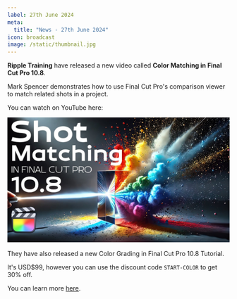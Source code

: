 ```yaml
---
label: 27th June 2024
meta:
  title: "News - 27th June 2024"
icon: broadcast
image: /static/thumbnail.jpg
---
```


**Ripple Training** have released a new video called **Color Matching in Final Cut Pro 10.8**.

Mark Spencer demonstrates how to use Final Cut Pro's comparison viewer to match related shots in a project.

You can watch on YouTube here:

[![](/static/youtube-color-matching-10-8-ripple.jpeg)](https://www.youtube.com/watch?v=IFEMFb5K6Kc)

They have also released a new Color Grading in Final Cut Pro 10.8 Tutorial.

It's USD$99, however you can use the discount code `START-COLOR` to get 30% off.

You can learn more [here](https://www.rippletraining.com/products/final-cut-pro/color-grading-in-final-cut-pro/).